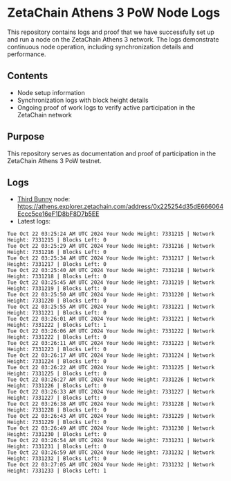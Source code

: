 # ZetaChain Athens 3 PoW Node Logs
This repository contains logs and proof that we have successfully set up and run a node on the ZetaChain Athens 3 network. The logs demonstrate continuous node operation, including synchronization details and performance.

## Contents
- Node setup information
- Synchronization logs with block height details
- Ongoing proof of work logs to verify active participation in the ZetaChain network

## Purpose
This repository serves as documentation and proof of participation in the ZetaChain Athens 3 PoW testnet.

## Logs

- [Third Bunny](https://thirdbunny.xyz/) node: https://athens.explorer.zetachain.com/address/0x225254d35dE666064Eccc5ce16eF1D8bF8D7b5EE
- Latest logs:
```
Tue Oct 22 03:25:24 AM UTC 2024 Your Node Height: 7331215 | Network Height: 7331215 | Blocks Left: 0
Tue Oct 22 03:25:29 AM UTC 2024 Your Node Height: 7331216 | Network Height: 7331216 | Blocks Left: 0
Tue Oct 22 03:25:34 AM UTC 2024 Your Node Height: 7331217 | Network Height: 7331217 | Blocks Left: 0
Tue Oct 22 03:25:40 AM UTC 2024 Your Node Height: 7331218 | Network Height: 7331218 | Blocks Left: 0
Tue Oct 22 03:25:45 AM UTC 2024 Your Node Height: 7331219 | Network Height: 7331219 | Blocks Left: 0
Tue Oct 22 03:25:50 AM UTC 2024 Your Node Height: 7331220 | Network Height: 7331220 | Blocks Left: 0
Tue Oct 22 03:25:55 AM UTC 2024 Your Node Height: 7331221 | Network Height: 7331221 | Blocks Left: 0
Tue Oct 22 03:26:01 AM UTC 2024 Your Node Height: 7331221 | Network Height: 7331222 | Blocks Left: 1
Tue Oct 22 03:26:06 AM UTC 2024 Your Node Height: 7331222 | Network Height: 7331222 | Blocks Left: 0
Tue Oct 22 03:26:11 AM UTC 2024 Your Node Height: 7331223 | Network Height: 7331223 | Blocks Left: 0
Tue Oct 22 03:26:17 AM UTC 2024 Your Node Height: 7331224 | Network Height: 7331224 | Blocks Left: 0
Tue Oct 22 03:26:22 AM UTC 2024 Your Node Height: 7331225 | Network Height: 7331225 | Blocks Left: 0
Tue Oct 22 03:26:27 AM UTC 2024 Your Node Height: 7331226 | Network Height: 7331226 | Blocks Left: 0
Tue Oct 22 03:26:33 AM UTC 2024 Your Node Height: 7331227 | Network Height: 7331227 | Blocks Left: 0
Tue Oct 22 03:26:38 AM UTC 2024 Your Node Height: 7331228 | Network Height: 7331228 | Blocks Left: 0
Tue Oct 22 03:26:43 AM UTC 2024 Your Node Height: 7331229 | Network Height: 7331229 | Blocks Left: 0
Tue Oct 22 03:26:49 AM UTC 2024 Your Node Height: 7331230 | Network Height: 7331230 | Blocks Left: 0
Tue Oct 22 03:26:54 AM UTC 2024 Your Node Height: 7331231 | Network Height: 7331231 | Blocks Left: 0
Tue Oct 22 03:26:59 AM UTC 2024 Your Node Height: 7331232 | Network Height: 7331232 | Blocks Left: 0
Tue Oct 22 03:27:05 AM UTC 2024 Your Node Height: 7331232 | Network Height: 7331233 | Blocks Left: 1
```
